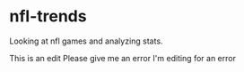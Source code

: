 # nfl-trends
Looking at nfl games and analyzing stats.

This is an edit
Please give me an error
I'm editing for an error
